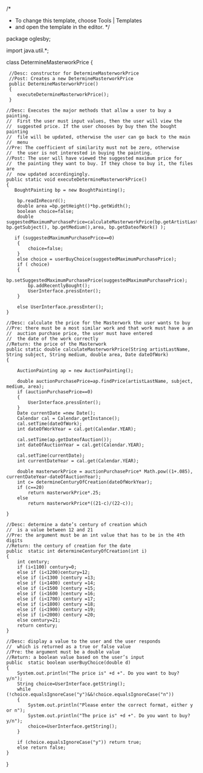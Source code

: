/*
 * To change this template, choose Tools | Templates
 * and open the template in the editor.
 */

package oglesby;

import java.util.*;


class DetermineMasterworkPrice
{




     //Desc: constructor for DetermineMasterworkPrice
     //Post: Creates a new DetermineMasterworkPrice
     public DetermineMasterworkPrice()
     {
    	executeDetermineMasterworkPrice();
     }

    //Desc: Executes the major methods that allow a user to buy a painting.
    //  First the user must input values, then the user will view the
    //  suggested price. If the user chooses by buy then the bought painting
    //  file will be updated, otherwise the user can go back to the main
    //  menu
    //Pre: The coefficient of similarity must not be zero, otherwise
    //  the user is not interested in buying the painting.
    //Post: The user will have viewed the suggested maximum price for
    //  the painting they want to buy. If they chose to buy it, the files are
    //  now updated accordingingly.
    public static void executeDetermineMasterworkPrice()
    {
       BoughtPainting bp = new BoughtPainting();

        bp.readInRecord();
        double area =bp.getHeight()*bp.getWidth();
        boolean choice=false;
        double suggestedMaximumPurchasePrice=calculateMasterworkPrice(bp.getArtistLastName(), bp.getSubject(), bp.getMedium(),area, bp.getDateofWork() );

       if (suggestedMaximumPurchasePrice==0)
        {
            choice=false;
        }
        else choice = userBuyChoice(suggestedMaximumPurchasePrice);
        if ( choice)
        {
            bp.setSuggestedMaximumPurchasePrice(suggestedMaximumPurchasePrice);
            bp.addRecentlyBought();
            UserInterface.pressEnter();
        }

        else UserInterface.pressEnter();
    }

    //Desc: calculate the price for the Masterwork the user wants to buy
    //Pre: there must be a most similar work and that work must have a an
    //  auction purchase price, the user must have entered
    //  the date of the work correctly
    //Return: the price of the Masterwork
    public static double calculateMasterworkPrice(String artistLastName, String subject, String medium, double area, Date dateOfWork)
    {

        AuctionPainting ap = new AuctionPainting();

    	double auctionPurchasePrice=ap.findPrice(artistLastName, subject, medium, area);
        if (auctionPurchasePrice==0)
        {
            UserInterface.pressEnter();
        }
    	Date currentDate =new Date();
    	Calendar cal = Calendar.getInstance();
        cal.setTime(dateOfWork);
        int dateOfWorkYear = cal.get(Calendar.YEAR);

        cal.setTime(ap.getDateofAuction());
        int dateOfAuctionYear = cal.get(Calendar.YEAR);

        cal.setTime(currentDate);
        int currentDateYear = cal.get(Calendar.YEAR);

        double masterworkPrice = auctionPurchasePrice* Math.pow((1+.085), currentDateYear-dateOfAuctionYear);
    	int c= determineCenturyOfCreation(dateOfWorkYear);
    	if (c==20)
    		return masterworkPrice*.25;
    	else
    		return masterworkPrice*((21-c)/(22-c));

    }

    //Desc: determine a date’s century of creation which
    //  is a value between 12 and 21
    //Pre: the argument must be an int value that has to be in the 4th digits
    //Return: the century of creation for the date
    public  static int determineCenturyOfCreation(int i)
    {
        int century;
        if (i<1100) century=0;
        else if (i<1200)century=12;
        else if (i<1300 )century =13;
        else if (i<1400) century =14;
        else if (i<1500 )century =15;
        else if (i<1600 )century =16;
        else if (i<1700) century =17;
        else if (i<1800) century =18;
        else if (i<1900) century =19;
        else if (i<2000) century =20;
        else century=21;
        return century;
    }

    //Desc: display a value to the user and the user responds
    //  which is returned as a true or false value
    //Pre: the argument must be a double value
    //Return: a boolean value based on the user’s input
    public  static boolean userBuyChoice(double d)
    {
    	System.out.println("The price is" +d +". Do you want to buy? y/n");
    	String choice=UserInterface.getString();
        while (!choice.equalsIgnoreCase("y")&&!choice.equalsIgnoreCase("n"))
        {
            System.out.println("Please enter the correct format, either y or n");
            System.out.println("The price is" +d +". Do you want to buy? y/n");
            choice=UserInterface.getString();
        }

        if (choice.equalsIgnoreCase("y")) return true;
        else return false;
    }

}



